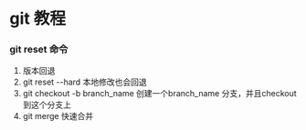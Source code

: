 # git 教程

### git reset 命令
1. 版本回退
2. git reset --hard  本地修改也会回退
3. git checkout -b branch_name 创建一个branch_name 分支，并且checkout到这个分支上
4. git merge 快速合并
